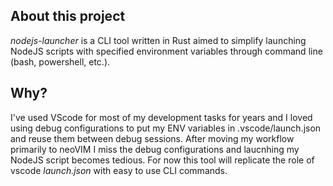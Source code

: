 ## About this project
*nodejs-launcher* is a CLI tool written in Rust aimed to simplify launching NodeJS scripts with specified environment variables through command line (bash, powershell, etc.). 

## Why?
I've used VScode for most of my development tasks for years and I loved using debug configurations to put my ENV variables in .vscode/launch.json and reuse them between debug sessions. 
After moving my workflow primarily to neoVIM I miss the debug configurations and laucnhing my NodeJS script becomes tedious. 
For now this tool will replicate the role of vscode *launch.json* with easy to use CLI commands.


